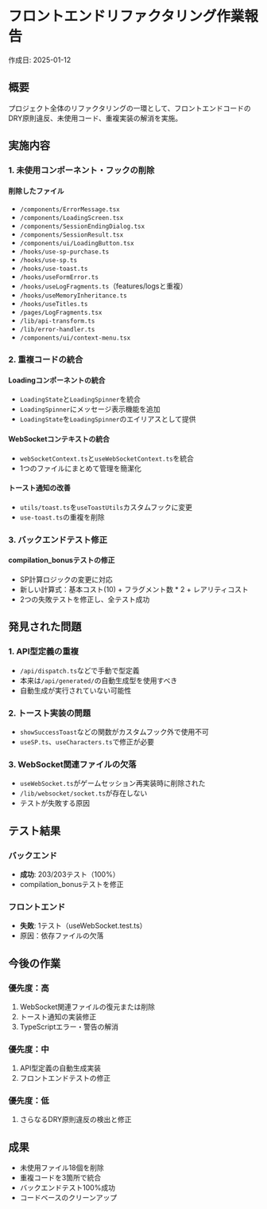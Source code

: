 # フロントエンドリファクタリング作業報告

作成日: 2025-01-12

## 概要

プロジェクト全体のリファクタリングの一環として、フロントエンドコードのDRY原則違反、未使用コード、重複実装の解消を実施。

## 実施内容

### 1. 未使用コンポーネント・フックの削除

#### 削除したファイル
- `/components/ErrorMessage.tsx`
- `/components/LoadingScreen.tsx`
- `/components/SessionEndingDialog.tsx`
- `/components/SessionResult.tsx`
- `/components/ui/LoadingButton.tsx`
- `/hooks/use-sp-purchase.ts`
- `/hooks/use-sp.ts`
- `/hooks/use-toast.ts`
- `/hooks/useFormError.ts`
- `/hooks/useLogFragments.ts`（features/logsと重複）
- `/hooks/useMemoryInheritance.ts`
- `/hooks/useTitles.ts`
- `/pages/LogFragments.tsx`
- `/lib/api-transform.ts`
- `/lib/error-handler.ts`
- `/components/ui/context-menu.tsx`

### 2. 重複コードの統合

#### Loadingコンポーネントの統合
- `LoadingState`と`LoadingSpinner`を統合
- `LoadingSpinner`にメッセージ表示機能を追加
- `LoadingState`を`LoadingSpinner`のエイリアスとして提供

#### WebSocketコンテキストの統合
- `webSocketContext.ts`と`useWebSocketContext.ts`を統合
- 1つのファイルにまとめて管理を簡潔化

#### トースト通知の改善
- `utils/toast.ts`を`useToastUtils`カスタムフックに変更
- `use-toast.ts`の重複を削除

### 3. バックエンドテスト修正

#### compilation_bonusテストの修正
- SP計算ロジックの変更に対応
- 新しい計算式：基本コスト(10) + フラグメント数 * 2 + レアリティコスト
- 2つの失敗テストを修正し、全テスト成功

## 発見された問題

### 1. API型定義の重複
- `/api/dispatch.ts`などで手動で型定義
- 本来は`/api/generated/`の自動生成型を使用すべき
- 自動生成が実行されていない可能性

### 2. トースト実装の問題
- `showSuccessToast`などの関数がカスタムフック外で使用不可
- `useSP.ts`、`useCharacters.ts`で修正が必要

### 3. WebSocket関連ファイルの欠落
- `useWebSocket.ts`がゲームセッション再実装時に削除された
- `/lib/websocket/socket.ts`が存在しない
- テストが失敗する原因

## テスト結果

### バックエンド
- **成功**: 203/203テスト（100%）
- compilation_bonusテストを修正

### フロントエンド
- **失敗**: 1テスト（useWebSocket.test.ts）
- 原因：依存ファイルの欠落

## 今後の作業

### 優先度：高
1. WebSocket関連ファイルの復元または削除
2. トースト通知の実装修正
3. TypeScriptエラー・警告の解消

### 優先度：中
1. API型定義の自動生成実装
2. フロントエンドテストの修正

### 優先度：低
1. さらなるDRY原則違反の検出と修正

## 成果

- 未使用ファイル18個を削除
- 重複コードを3箇所で統合
- バックエンドテスト100%成功
- コードベースのクリーンアップ